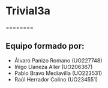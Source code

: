 # Trivial3a
========
## Equipo formado por: 
- Álvaro Panizo Romano (UO227748)
- Iñigo Llaneza Aller (UO206367)
- Pablo Bravo Mediavilla (UO223531)
- Raúl Herrador Colino (UO234551)
